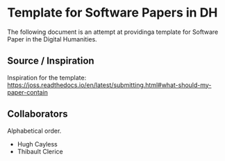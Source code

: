Template for Software Papers in DH
==================================

The following document is an attempt at providinga template for Software Paper in the Digital Humanities.

## Source / Inspiration
Inspiration for the template:
https://joss.readthedocs.io/en/latest/submitting.html#what-should-my-paper-contain 

## Collaborators

Alphabetical order.

- Hugh Cayless
- Thibault Clerice
